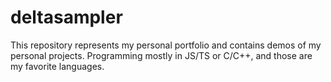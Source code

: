 # deltasampler
This repository represents my personal portfolio and contains demos of my personal projects.
Programming mostly in JS/TS or C/C++, and those are my favorite languages.
